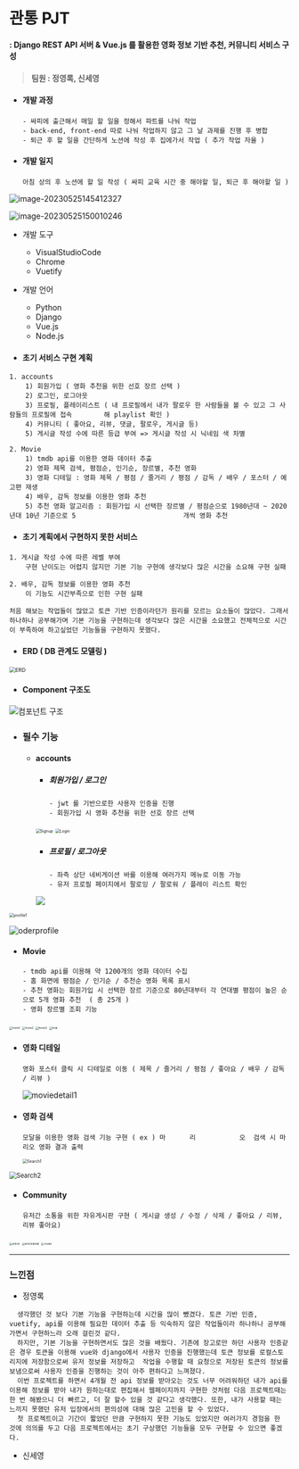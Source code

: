 # 관통 PJT

**: Django REST API 서버 & Vue.js 를 활용한 영화 정보 기반 추천, 커뮤니티 서비스 구성**

> #### 팀원 : 정영록, 신세영

- #### 개발 과정 

  ```
  - 싸피에 출근해서 매일 할 일을 정해서 파트를 나눠 작업
  - back-end, front-end 따로 나눠 작업하지 않고 그 날 과제를 진행 후 병합
  - 퇴근 후 할 일을 간단하게 노션에 작성 후 집에가서 작업 ( 추가 작업 자율 )
  ```

- #### 개발 일지 

  ```
  아침 상의 후 노션에 할 일 작성 ( 싸피 교육 시간 중 해야할 일, 퇴근 후 해야할 일 )
  ```

<img src="assets\image-20230525145412327.png" alt="image-20230525145412327"  />

![image-20230525150010246](assets/image-20230525150010246.png)

- 개발 도구
  - VisualStudioCode
  - Chrome
  - Vuetify
- 개발 언어
  - Python
  - Django
  - Vue.js
  - Node.js



- #### 초기 서비스 구현 계획

```
1. accounts
    1) 회원가입 ( 영화 추천을 위한 선호 장르 선택 )
    2) 로그인, 로그아웃
    3) 프로필, 플레이리스트 ( 내 프로필에서 내가 팔로우 한 사람들을 볼 수 있고 그 사람들의 프로필에 접속		해 playlist 확인 )
    4) 커뮤니티 ( 좋아요, 리뷰, 댓글, 팔로우, 게시글 등)
    5) 게시글 작성 수에 따른 등급 부여 => 게시글 작성 시 닉네임 색 차별

2. Movie
	1) tmdb api를 이용한 영화 데이터 추출
	2) 영화 제목 검색, 평점순, 인기순, 장르별, 추천 영화
	3) 영화 디테일 : 영화 제목 / 평점 / 줄거리 / 평점 / 감독 / 배우 / 포스터 / 예고편 재생
	4) 배우, 감독 정보를 이용한 영화 추천
	5) 추천 영화 알고리즘 : 회원가입 시 선택한 장르별 / 평점순으로 1980년대 ~ 2020년대 10년 기준으로 5							개씩 영화 추천
```

- #### 초기 계획에서 구현하지 못한 서비스

```
1. 게시글 작성 수에 따른 레벨 부여
	구현 난이도는 어렵지 않지만 기본 기능 구현에 생각보다 많은 시간을 소요해 구현 실패

2. 배우, 감독 정보를 이용한 영화 추천
	이 기능도 시간부족으로 인한 구현 실패

처음 해보는 작업들이 많았고 토큰 기반 인증이라던가 원리를 모르는 요소들이 많았다. 그래서 하나하나 공부해가며 기본 기능을 구현하는데 생각보다 많은 시간을 소요했고 전체적으로 시간이 부족하여 하고싶었던 기능들을 구현하지 못했다.
```



- #### ERD ( DB 관계도 모델링 )

<img src="assets\ERD.PNG" alt="ERD" style="zoom:67%;" />

- #### Component 구조도

<img src="assets\components.PNG" alt="컴포넌트 구조"  />



- ### 필수 기능

  - #### accounts

    - ##### 회원가입 / 로그인 

      ```
      - jwt 를 기반으로한 사용자 인증을 진행
      - 회원가입 시 영화 추천을 위한 선호 장르 선택
      ```

    <img src="assets\Signup.png" alt="Signup" style="zoom: 50%;" />

    

    <img src="assets\Login.png" alt="Login" style="zoom:50%;" />

    - ##### 프로필 / 로그아웃

      ```
      - 좌측 상단 네비게이션 바를 이용해 여러가지 메뉴로 이동 가능
      - 유저 프로필 페이지에서 팔로잉 / 팔로워 / 플레이 리스트 확인
      ```

    <img src="assets\profile2.png">

<img src="assets\profile1.png" alt="profile1" style="zoom: 50%;" />

![oderprofile](assets\oderprofile.png)

- #### Movie

  ```
  - tmdb api를 이용해 약 1200개의 영화 데이터 수집
  - 홈 화면에 평점순 / 인기순 / 추천순 영화 목록 표시
  - 추천 영화는 회원가입 시 선택한 장르 기준으로 80년대부터 각 연대별 평점이 높은 순으로 5개 영화 추천 	( 총 25개 )
  - 영화 장르별 조회 기능
  ```

<img src="assets\home1.png" alt="home1" style="zoom: 33%;" />

<img src="assets\home2.png" alt="home2" style="zoom:33%;" />

<img src="assets\home3.png" alt="home3" style="zoom:33%;" />

<img src="assets\total.PNG" alt="total" style="zoom: 33%;" />

- #### 영화 디테일

  ```
  영화 포스터 클릭 시 디테일로 이동 ( 제목 / 줄거리 / 평점 / 좋아요 / 배우 / 감독 / 리뷰 )
  ```

  ![moviedetail1](assets\moviedetail1.png)



- #### 영화 검색

  ```
  모달을 이용한 영화 검색 기능 구현 ( ex ) 마      리           오  검색 시 마리오 영화 결과 출력
  ```

  <img src="assets\Search1.png" alt="Search1" style="zoom: 50%;" />

<img src="assets\Search2.png" alt="Search2" style="zoom: 80%;" />



- #### Community 

  ```
  유저간 소통을 위한 자유게시판 구현 ( 게시글 생성 / 수정 / 삭제 / 좋아요 / 리뷰, 리뷰 좋아요)
  ```

<img src="assets\article.png" alt="article" style="zoom:33%;" />

<img src="assets\articledetail.png" alt="articledetail" style="zoom:33%;" />

<img src="assets\create.png" alt="create" style="zoom:33%;" />



-----------------------------------------------

### 느낀점

- 정영록

```
  생각했던 것 보다 기본 기능을 구현하는데 시간을 많이 뺐겼다. 토큰 기반 인증, vuetify, api를 이용해 필요한 데이터 추출 등 익숙하지 않은 작업들이라 하나하나 공부해가면서 구현하느라 오래 걸린것 같다. 
  하지만, 기본 기능을 구현하면서도 많은 것을 배웠다. 기존에 장고로만 하던 사용자 인증같은 경우 토큰을 이용해 vue와 django에서 사용자 인증을 진행했는데 토큰 정보를 로컬스토리지에 저장함으로써 유저 정보를 저장하고  작업을 수행할 때 요청으로 저장된 토큰의 정보를 보냄으로써 사용자 인증을 진행하는 것이 아주 편하다고 느껴졌다.
  이번 프로젝트를 하면서 4개월 전 api 정보를 받아오는 것도 너무 어려워하던 내가 api를 이용해 정보를 받아 내가 원하는대로 편집해서 웹페이지까지 구현한 것처럼 다음 프로젝트때는 한 번 해봤으니 더 빠르고, 더 잘 할수 있을 것 같다고 생각했다. 또한, 내가 사용할 때는 느끼지 못했던 유저 입장에서의 편의성에 대해 많은 고민을 할 수 있었다.
  첫 프로젝트이고 기간이 짧았던 만큼 구현하지 못한 기능도 있었지만 여러가지 경험을 한 것에 의의를 두고 다음 프로젝트에서는 초기 구상했던 기능들을 모두 구현할 수 있으면 좋겠다.
```

- 신세영

```
```





